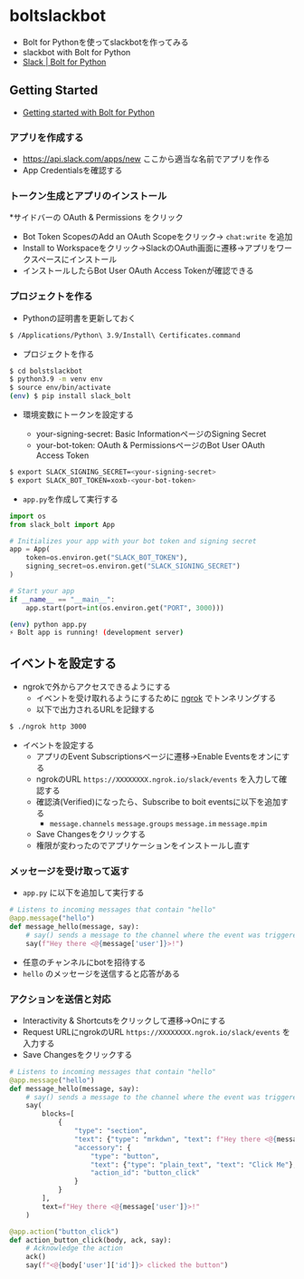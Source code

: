 # boltslackbot

* Bolt for Pythonを使ってslackbotを作ってみる
* slackbot with Bolt for Python
* [Slack | Bolt for Python](https://slack.dev/bolt-python/concepts)

## Getting Started

* [Getting started with Bolt for Python](https://slack.dev/bolt-python/tutorial/getting-started)

### アプリを作成する

* https://api.slack.com/apps/new ここから適当な名前でアプリを作る
* App Credentialsを確認する

### トークン生成とアプリのインストール

*サイドバーの OAuth & Permissions をクリック
* Bot Token ScopesのAdd an OAuth Scopeをクリック→ `chat:write` を追加
* Install to Workspaceをクリック→SlackのOAuth画面に遷移→アプリをワークスペースにインストール
* インストールしたらBot User OAuth Access Tokenが確認できる

### プロジェクトを作る

* Pythonの証明書を更新しておく

```sh
$ /Applications/Python\ 3.9/Install\ Certificates.command
```

* プロジェクトを作る

```sh
$ cd bolstslackbot
$ python3.9 -m venv env
$ source env/bin/activate
(env) $ pip install slack_bolt
```

* 環境変数にトークンを設定する

  * your-signing-secret: Basic InformationページのSigning Secret 
  * your-bot-token: OAuth & PermissionsページのBot User OAuth Access Token
   
```sh
$ export SLACK_SIGNING_SECRET=<your-signing-secret>
$ export SLACK_BOT_TOKEN=xoxb-<your-bot-token>
```

* `app.py`を作成して実行する

```python
import os
from slack_bolt import App

# Initializes your app with your bot token and signing secret
app = App(
    token=os.environ.get("SLACK_BOT_TOKEN"),
    signing_secret=os.environ.get("SLACK_SIGNING_SECRET")
)

# Start your app
if __name__ == "__main__":
    app.start(port=int(os.environ.get("PORT", 3000)))
```

```sh
(env) python app.py
⚡️ Bolt app is running! (development server)
```

## イベントを設定する

* ngrokで外からアクセスできるようにする
  * イベントを受け取れるようにするために [ngrok](https://ngrok.com/) でトンネリングする
  * 以下で出力されるURLを記録する

```sh
$ ./ngrok http 3000
```

* イベントを設定する
  * アプリのEvent Subscriptionsページに遷移→Enable Eventsをオンにする
  * ngrokのURL `https://XXXXXXXX.ngrok.io/slack/events` を入力して確認する
  * 確認済(Verified)になったら、Subscribe to boit eventsに以下を追加する
    * `message.channels` `message.groups` `message.im` `message.mpim`
  * Save Changesをクリックする
  * 権限が変わったのでアプリケーションをインストールし直す
  
### メッセージを受け取って返す

* `app.py` に以下を追加して実行する
  
```python
# Listens to incoming messages that contain "hello"
@app.message("hello")
def message_hello(message, say):
    # say() sends a message to the channel where the event was triggered
    say(f"Hey there <@{message['user']}>!")
```

* 任意のチャンネルにbotを招待する
* `hello` のメッセージを送信すると応答がある

### アクションを送信と対応

* Interactivity & Shortcutsをクリックして遷移→Onにする
* Request URLにngrokのURL `https://XXXXXXXX.ngrok.io/slack/events` を入力する
* Save Changesをクリックする

```python
# Listens to incoming messages that contain "hello"
@app.message("hello")
def message_hello(message, say):
    # say() sends a message to the channel where the event was triggered
    say(
        blocks=[
            {
                "type": "section",
                "text": {"type": "mrkdwn", "text": f"Hey there <@{message['user']}>!"},
                "accessory": {
                    "type": "button",
                    "text": {"type": "plain_text", "text": "Click Me"},
                    "action_id": "button_click"
                }
            }
        ],
        text=f"Hey there <@{message['user']}>!"
    )

@app.action("button_click")
def action_button_click(body, ack, say):
    # Acknowledge the action
    ack()
    say(f"<@{body['user']['id']}> clicked the button")
```
